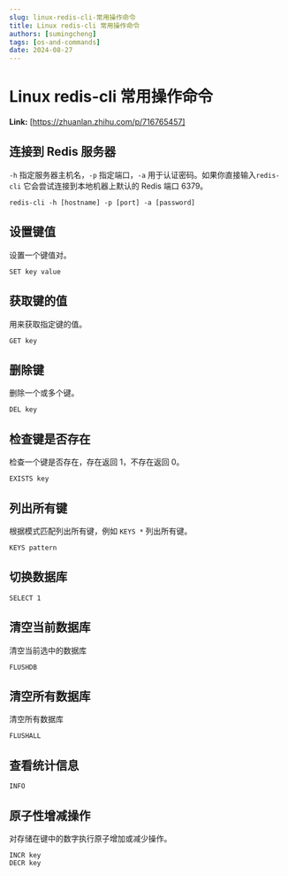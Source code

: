 ```yaml
---
slug: linux-redis-cli-常用操作命令
title: Linux redis-cli 常用操作命令
authors: [sumingcheng]
tags: [os-and-commands]
date: 2024-08-27
---
```


# Linux redis-cli 常用操作命令



 **Link:** [https://zhuanlan.zhihu.com/p/716765457]

## 连接到 Redis 服务器  

`-h` 指定服务器主机名，`-p` 指定端口，`-a` 用于认证密码。如果你直接输入`redis-cli` 它会尝试连接到本地机器上默认的 Redis 端口 6379。

```
redis-cli -h [hostname] -p [port] -a [password]
```
## 设置键值  

设置一个键值对。

```
SET key value
```
## 获取键的值  

用来获取指定键的值。

```
GET key
```
## 删除键  

删除一个或多个键。

```
DEL key
```
## 检查键是否存在  

检查一个键是否存在，存在返回 1，不存在返回 0。

```
EXISTS key
```
## 列出所有键  

根据模式匹配列出所有键，例如 `KEYS *` 列出所有键。

```
KEYS pattern
```
## 切换数据库  
```
SELECT 1
```
## 清空当前数据库  

清空当前选中的数据库

```
FLUSHDB
```
## 清空所有数据库  

清空所有数据库

```
FLUSHALL
```
## 查看统计信息  
```
INFO
```
## 原子性增减操作  

对存储在键中的数字执行原子增加或减少操作。

```
INCR key
DECR key
```